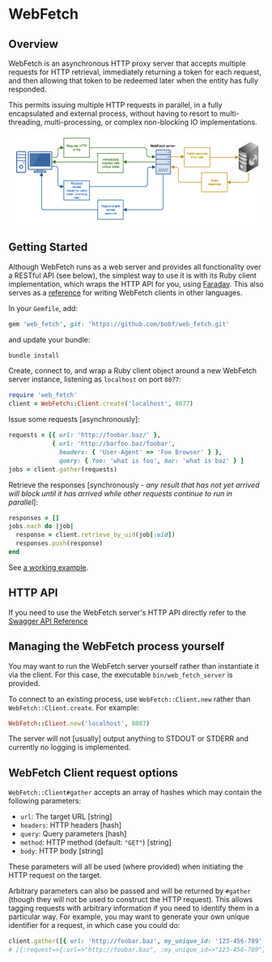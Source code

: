 # WebFetch

## Overview

WebFetch is an asynchronous HTTP proxy server that accepts multiple requests
for HTTP retrieval, immediately returning a token for each request, and then
allowing that token to be redeemed later when the entity has fully responded.

This permits issuing multiple HTTP requests in parallel, in a fully
encapsulated and external process, without having to resort to multi-threading,
multi-processing, or complex non-blocking IO implementations.

![WebFetch architecture](doc/web_fetch_architecture.png)

## Getting Started

Although WebFetch runs as a web server and provides all functionality over a
RESTful API (see below), the simplest way to use it is with its Ruby client
implementation, which wraps the HTTP API for you, using
[Faraday](https://github.com/lostisland/faraday). This also serves as a
[reference](lib/web_fetch/client.rb) for writing WebFetch clients in other languages.

In your `Gemfile`, add:

``` ruby
gem 'web_fetch', git: 'https://github.com/bobf/web_fetch.git'
```

and update your bundle:

``` ruby
bundle install
```

Create, connect to, and wrap a Ruby client object around a new WebFetch server
instance, listening as `localhost` on port `8077`:

``` ruby
require 'web_fetch'
client = WebFetch::Client.create('localhost', 8077)
```

Issue some requests [asynchronously]:

``` ruby
requests = [{ url: 'http://foobar.baz/' },
            { url: 'http://barfoo.baz/foobar',
              headers: { 'User-Agent' => 'Foo Browser' } },
              query: { foo: 'what is foo', bar: 'what is baz' } ]
jobs = client.gather(requests)
```

Retrieve the responses [synchronously - *any result that has not yet arrived
will block until it has arrived while other requests continue to run in
parallel*]:

``` ruby
responses = []
jobs.each do |job|
  response = client.retrieve_by_uid(job[:uid])
  responses.push(response)
end
```

See [a working example](doc/client_example.rb).

## HTTP API

If you need to use the WebFetch server's HTTP API directly refer to the
[Swagger API Reference](swagger.yaml)

## Managing the WebFetch process yourself

You may want to run the WebFetch server yourself rather than instantiate it
via the client. For this case, the executable `bin/web_fetch_server` is
provided.

To connect to an existing process, use `WebFetch::Client.new` rather than
`WebFetch::Client.create`. For example:

``` ruby
WebFetch::Client.new('localhost', 8087)
```

The server will not [usually] output anything to STDOUT or STDERR and currently
no logging is implemented.

## WebFetch Client request options

`WebFetch::Client#gather` accepts an array of hashes which may contain the
following parameters:

  * `url`: The target URL [string]
  * `headers`: HTTP headers [hash]
  * `query`: Query parameters [hash]
  * `method`: HTTP method (default: `"GET"`) [string]
  * `body`: HTTP body [string]

These parameters will all be used (where provided) when initiating the HTTP
request on the target.

Arbitrary parameters can also be passed and will be returned by `#gather`
(though they will not be used to construct the HTTP request). This allows
tagging requests with arbitrary information if you need to identify them in a
particular way. For example, you may want to generate your own unique
identifier for a request, in which case you could do:

``` ruby
client.gather([{ url: 'http://foobar.baz', my_unique_id: '123-456-789' }])
# [{:request=>{:url=>"http://foobar.baz", :my_unique_id=>"123-456-789"}, :hash=>"7c511911d16e1072363fa1653bdd93df65208901", :uid=>"1fb4ee7a-9fc0-4896-9af2-7cbdf234a468"}]
```
